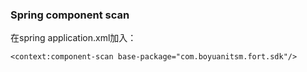 ### Spring component scan

在spring application.xml加入：

```
<context:component-scan base-package="com.boyuanitsm.fort.sdk"/>
```
